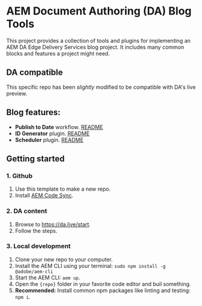 # AEM Document Authoring (DA) Blog Tools

This project provides a collection of tools and plugins for implementing an AEM DA Edge Delivery Services blog project. It includes many common blocks and features a project might need.

## DA compatible

This specific repo has been _slightly_ modified to be compatible with DA's live preview.

## Blog features:
* **Publish to Date** workflow. [README](.github/workflows/README.md)
* **ID Generator** plugin. [README](tools/id/README.md)
* **Scheduler** plugin. [README](tools/scheduler/README.md)

## Getting started

### 1. Github
1. Use this template to make a new repo.
1. Install [AEM Code Sync](https://github.com/apps/aem-code-sync).

### 2. DA content
1. Browse to https://da.live/start.
2. Follow the steps.

### 3. Local development
1. Clone your new repo to your computer.
1. Install the AEM CLI using your terminal: `sudo npm install -g @adobe/aem-cli`
1. Start the AEM CLI: `aem up`.
1. Open the `{repo}` folder in your favorite code editor and buil something.
1. **Recommended:** Install common npm packages like linting and testing: `npm i`.
